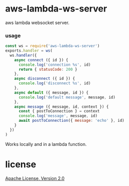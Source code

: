 # aws-lambda-ws-server

aws lambda websocket server.

### usage

```javascript
const ws = require('aws-lambda-ws-server')
exports.handler = ws(
  ws.handler({
    async connect ({ id }) {
      console.log('connection %s', id)
      return { statusCode: 200 }
    },
    async disconnect ({ id }) {
      console.log('disconnect %s', id)
    },
    async default ({ message, id }) {
      console.log('default message', message, id)
    },
    async message ({ message, id, context }) {
      const { postToConnection } = context
      console.log('message', message, id)
      await postToConnection({ message: 'echo' }, id)
    }
  })
)
```

Works locally and in a lambda function.

# license
[Apache License, Version 2.0](LICENSE)
